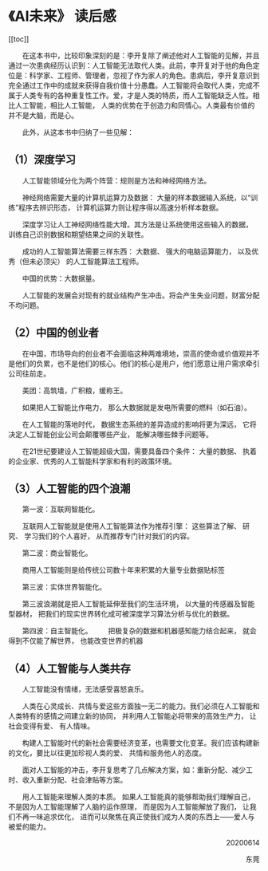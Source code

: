 # 《AI未来》 读后感

[[toc]]

&emsp;&emsp;在这本书中，比较印象深刻的是：李开复除了阐述他对人工智能的见解，并且通过一次患病经历认识到：人工智能无法取代人类。此前，李开复对于他的角色定位是：科学家、工程师、管理者，忽视了作为家人的角色。患病后，李开复意识到完全通过工作中的成就来获得自我价值十分愚蠢。人工智能将会取代人类，完成不属于人类专有的各种重复性工作。爱，才是人类的特质，而人工智能缺乏人性。相比人工智能，相比人工智能， 人类的优势在于创造力和同情心。人类最有价值的并不是大脑，而是心。

&emsp;&emsp;此外，从这本书中归纳了一些见解：

## （1）深度学习

&emsp;&emsp;人工智能领域分化为两个阵营：规则是方法和神经网络方法。

&emsp;&emsp;神经网络需要大量的计算机运算力及数据： 大量的样本数据输入系统，以“训练”程序去辨识形态， 计算机运算力则让程序得以高速分析样本数据。

&emsp;&emsp;深度学习让人工神经网络性能大增。其方法是让系统使用这些输入的数据， 训练自己识别数据和期望结果之间的关联性。

&emsp;&emsp;成功的人工智能算法需要三样东西： 大数据、 强大的电脑运算能力， 以及优秀（但未必顶尖） 的人工智能算法工程师。

&emsp;&emsp;中国的优势：大数据量。

&emsp;&emsp;人工智能的发展会对现有的就业结构产生冲击。将会产生失业问题，财富分配不均问题。

## （2）中国的创业者

&emsp;&emsp;在中国，市场导向的创业者不会面临这种两难境地，崇高的使命或价值观并不是他们的负累，也不是他们的核心。他们的核心是用户，他们愿意让用户需求牵引公司往前走。

&emsp;&emsp;美团：高筑墙，广积粮，缓称王。

&emsp;&emsp;如果把人工智能比作电力， 那么大数据就是发电所需要的燃料（如石油）。

&emsp;&emsp;在人工智能的落地时代， 数据生态系统的差异造成的影响将更为深远， 它将决定人工智能创业公司会颠覆哪些产业， 能解决哪些棘手问题等。

&emsp;&emsp;在21世纪要建设人工智能超级大国，需要具备四个条件： 大量的数据、 执着的企业家、优秀的人工智能科学家和有利的政策环境。

## （3）人工智能的四个浪潮
 
&emsp;&emsp;第一波：互联网智能化。

&emsp;&emsp;互联网人工智能就是使用人工智能算法作为推荐引擎： 这些算法了解、 研究、 学习我们的个人喜好， 从而推荐专门针对我们的内容。

&emsp;&emsp;第二波：商业智能化。

&emsp;&emsp;商用人工智能则是给传统公司数十年来积累的大量专业数据贴标签

&emsp;&emsp;第三波：实体世界智能化。

&emsp;&emsp;第三波浪潮就是把人工智能延伸至我们的生活环境， 以大量的传感器及智能型器材， 把我们的现实世界转化成可被深度学习算法分析与优化的数据。

&emsp;&emsp;第四波：自主智能化。
&emsp;&emsp;把极复杂的数据和机器感知能力结合起来， 就会得到不仅能了解世界， 也能改变世界的机器

## （4）人工智能与人类共存
&emsp;&emsp;人工智能没有情绪，无法感受喜怒哀乐。

&emsp;&emsp;人类在心灵成长、共情与爱这些方面独一无二的能力。我们必须在人工智能和人类特有的感情之间建立新的协同， 并利用人工智能必将带来的高效生产力， 让社会变得有爱、 有人情味。

&emsp;&emsp;构建人工智能时代的新社会需要经济变革，也需要文化变革。我们应该构建新的文化，要比以往更加珍视人类的爱、 共情和服务他人的态度。
 
&emsp;&emsp;面对人工智能的冲击，李开复思考了几点解决方案，如：重新分配、减少工时、收入重新分配、社会津贴等方案。

&emsp;&emsp;用人工智能来理解人类的本质。 如果人工智能真的能够帮助我们理解自己， 不是因为人工智能理解了人脑的运作原理， 而是因为人工智能解放了我们， 让我们不再一味追求优化， 进而可以聚焦在真正使我们成为人类的东西上——爱人与被爱的能力。


<p align="right">20200614</p>

<p align="right">东莞</p>
